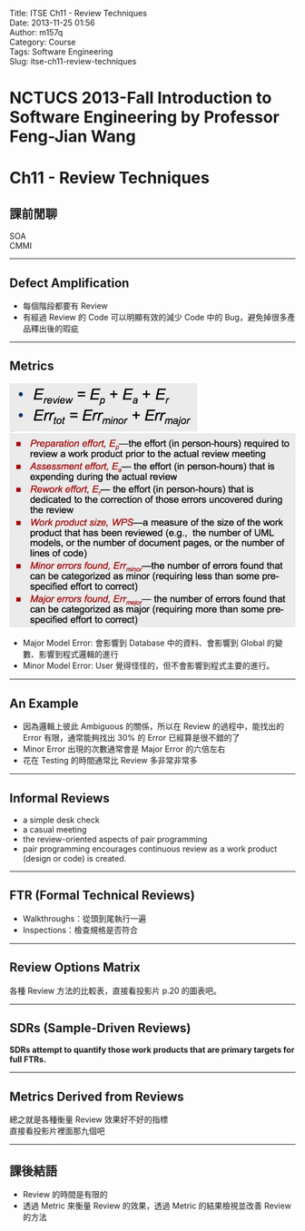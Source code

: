 Title: ITSE Ch11 - Review Techniques  
Date: 2013-11-25 01:56  
Author: m157q  
Category: Course  
Tags: Software Engineering  
Slug: itse-ch11-review-techniques  
  
  
# NCTUCS 2013-Fall Introduction to Software Engineering by Professor Feng-Jian Wang  
# Ch11 - Review Techniques  
  
## 課前閒聊  
SOA  
CMMI  
  
---  
## Defect Amplification  
+ 每個階段都要有 Review  
+ 有經過 Review 的 Code 可以明顯有效的減少 Code 中的 Bug，避免掉很多產品釋出後的瑕疵  
  
---  
## Metrics  
![Metrics 1](/files/itse-ch11-review-techniques/metrics1.jpg)  
![Metrics 2](/files/itse-ch11-review-techniques/metrics2.jpg)  
  
+ Major Model Error: 會影響到 Database 中的資料、會影響到 Global 的變數、影響到程式邏輯的進行  
+ Minor Model Error: User 覺得怪怪的，但不會影響到程式主要的進行。  
  
---  
## An Example  
+ 因為邏輯上彼此 Ambiguous 的關係，所以在 Review 的過程中，能找出的 Error 有限，通常能夠找出 30% 的 Error 已經算是很不錯的了  
+ Minor Error 出現的次數通常會是 Major Error 的六倍左右  
+ 花在 Testing 的時間通常比 Review 多非常非常多  
  
---  
## Informal Reviews  
+ a simple desk check  
+ a casual meeting  
+ the review-oriented aspects of pair programming  
+ pair programming encourages continuous review as a work product (design or code) is created.  
  
---  
## FTR (Formal Technical Reviews)  
+ Walkthroughs：從頭到尾執行一遍  
+ Inspections：檢查規格是否符合  
  
---  
## Review Options Matrix  
各種 Review 方法的比較表，直接看投影片 p.20 的圖表吧。  
  
---  
## SDRs (Sample-Driven Reviews)  
**SDRs attempt to quantify those work products that are primary targets for full FTRs.**  
  
---  
## Metrics Derived from Reviews  
總之就是各種衡量 Review 效果好不好的指標  
直接看投影片裡面那九個吧  
  
---  
## 課後結語  
+ Review 的時間是有限的  
+ 透過 Metric 來衡量 Review 的效果，透過 Metric 的結果檢視並改善 Review 的方法  
